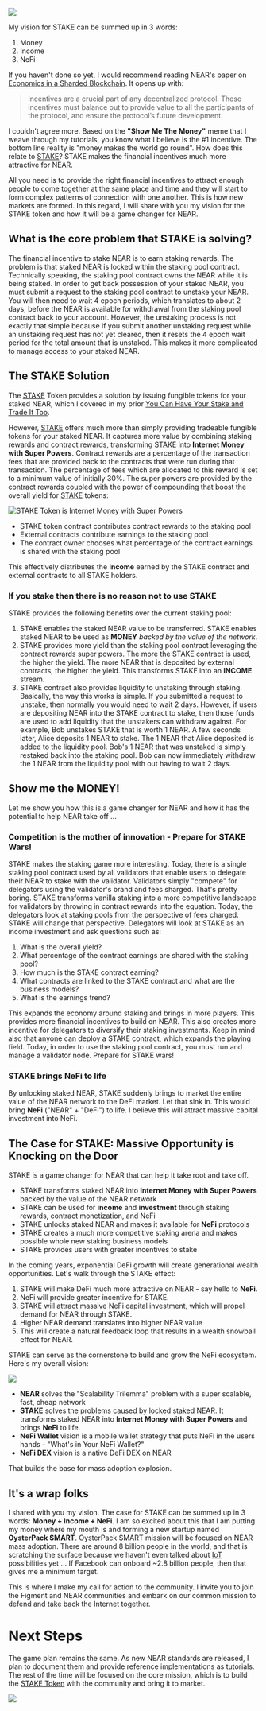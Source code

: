 ![](../https://github.com/figment-networks/datahub-learn/raw/master/assets/oysterpack-stake-in-the-ground.jpg)

My vision for STAKE can be summed up in 3 words:

1. Money
2. Income
3. NeFi

If you haven't done so yet, I would recommend reading NEAR's paper on [Economics in a Sharded Blockchain](https://near.org/papers/economics-in-sharded-blockchain/). It opens up with:

> Incentives are a crucial part of any decentralized protocol. These incentives must balance out to provide value to all the participants of the protocol, and ensure the protocol’s future development.

I couldn't agree more. Based on the **"Show Me The Money"** meme that I weave through my tutorials, you know what I believe is the \#1 incentive. The bottom line reality is "money makes the world go round". How does this relate to [STAKE](https://github.com/oysterpack/oysterpack-near-stake-token)? STAKE makes the financial incentives much more attractive for NEAR.

All you need is to provide the right financial incentives to attract enough people to come together at the same place and time and they will start to form complex patterns of connection with one another. This is how new markets are formed. In this regard, I will share with you my vision for the STAKE token and how it will be a game changer for NEAR.

## What is the core problem that STAKE is solving?

The financial incentive to stake NEAR is to earn staking rewards. The problem is that staked NEAR is locked within the staking pool contract. Technically speaking, the staking pool contract owns the NEAR while it is being staked. In order to get back possession of your staked NEAR, you must submit a request to the staking pool contract to unstake your NEAR. You will then need to wait 4 epoch periods, which translates to about 2 days, before the NEAR is available for withdrawal from the staking pool contract back to your account. However, the unstaking process is not exactly that simple because if you submit another unstaking request while an unstaking request has not yet cleared, then it resets the 4 epoch wait period for the total amount that is unstaked. This makes it more complicated to manage access to your staked NEAR.

## The STAKE Solution

The [STAKE](https://github.com/oysterpack/oysterpack-near-stake-token) Token provides a solution by issuing fungible tokens for your staked NEAR, which I covered in my prior [You Can Have Your Stake and Trade It Too](https://learn.figment.io/tutorials/3-stake-fungible-token).

However, [STAKE](https://github.com/oysterpack/oysterpack-near-stake-token) offers much more than simply providing tradeable fungible tokens for your staked NEAR. It captures more value by combining staking rewards and contract rewards, transforming [STAKE](https://github.com/oysterpack/oysterpack-near-stake-token) into **Internet Money with Super Powers**. Contract rewards are a percentage of the transaction fees that are provided back to the contracts that were run during that transaction. The percentage of fees which are allocated to this reward is set to a minimum value of initially 30%. The super powers are provided by the contract rewards coupled with the power of compounding that boost the overall yield for [STAKE](https://github.com/oysterpack/oysterpack-near-stake-token) tokens:

![STAKE Token is Internet Money with Super Powers](../https://github.com/figment-networks/datahub-learn/raw/master/assets/oysterpack-near-stake-token-overview-1-.png)

* STAKE token contract contributes contract rewards to the staking pool
* External contracts contribute earnings to the staking pool
* The contract owner chooses what percentage of the contract earnings is shared with the staking pool

This effectively distributes the **income** earned by the STAKE contract and external contracts to all STAKE holders.

### If you stake then there is no reason not to use STAKE

STAKE provides the following benefits over the current staking pool:

1. STAKE enables the staked NEAR value to be transferred. STAKE enables staked NEAR to be used as **MONEY** _backed by the value of the network_.
2. STAKE provides more yield than the staking pool contract leveraging the contract rewards super powers. The more the STAKE contract is used, the higher the yield. The more NEAR that is deposited by external contracts, the higher the yield. This transforms STAKE into an **INCOME** stream.
3. STAKE contract also provides liquidity to unstaking through staking. Basically, the way this works is simple. If you submitted a request to unstake, then normally you would need to wait 2 days. However, if users are depositing NEAR into the STAKE contract to stake, then those funds are used to add liquidity that the unstakers can withdraw against. For example, Bob unstakes STAKE that is worth 1 NEAR. A few seconds later, Alice deposits 1 NEAR to stake. The 1 NEAR that Alice deposited is added to the liquidity pool. Bob's 1 NEAR that was unstaked is simply restaked back into the staking pool. Bob can now immediately withdraw the 1 NEAR from the liquidity pool with out having to wait 2 days. 

## Show me the MONEY!

Let me show you how this is a game changer for NEAR and how it has the potential to help NEAR take off ...

### Competition is the mother of innovation - Prepare for STAKE Wars!

STAKE makes the staking game more interesting. Today, there is a single staking pool contract used by all validators that enable users to delegate their NEAR to stake with the validator. Validators simply "compete" for delegators using the validator's brand and fees sharged. That's pretty boring. STAKE transforms vanilla staking into a more competitive landscape for validators by throwing in contract rewards into the equation. Today, the delegators look at staking pools from the perspective of fees charged. STAKE will change that perspective. Delegators will look at STAKE as an income investment and ask questions such as:

1. What is the overall yield?
2. What percentage of the contract earnings are shared with the staking pool?
3. How much is the STAKE contract earning?
4. What contracts are linked to the STAKE contract and what are the business models?
5. What is the earnings trend?

This expands the economy around staking and brings in more players. This provides more financial incentives to build on NEAR. This also creates more incentive for delegators to diversify their staking investments. Keep in mind also that anyone can deploy a STAKE contract, which expands the playing field. Today, in order to use the staking pool contract, you must run and manage a validator node. Prepare for STAKE wars!

### STAKE brings NeFi to life

By unlocking staked NEAR, STAKE suddenly brings to market the entire value of the NEAR network to the DeFi market. Let that sink in. This would bring **NeFi** \("NEAR" + "DeFi"\) to life. I believe this will attract massive capital investment into NeFi.

## The Case for STAKE: Massive Opportunity is Knocking on the Door

STAKE is a game changer for NEAR that can help it take root and take off.

* STAKE transforms staked NEAR into **Internet Money with Super Powers** backed by the value of the NEAR network
* STAKE can be used for **income** and **investment** through staking rewards, contract monetization, and NeFi
* STAKE unlocks staked NEAR and makes it available for **NeFi** protocols
* STAKE creates a much more competitive staking arena and makes possible whole new staking business models
* STAKE provides users with greater incentives to stake

In the coming years, exponential DeFi growth will create generational wealth opportunities. Let's walk through the STAKE effect:

1. STAKE will make DeFi much more attractive on NEAR - say hello to **NeFi**. 
2. NeFi will provide greater incentive for STAKE. 
3. STAKE will attract massive NeFi capital investment, which will propel demand for NEAR through STAKE.
4. Higher NEAR demand translates into higher NEAR value
5. This will create a natural feedback loop that results in a wealth snowball effect for NEAR. 

STAKE can serve as the cornerstone to build and grow the NeFi ecosystem. Here's my overall vision:

![](../https://github.com/figment-networks/datahub-learn/raw/master/assets/oysterpack-stake-vision.png)

* **NEAR** solves the "Scalability Trilemma" problem with a super scalable, fast, cheap network
* **STAKE** solves the problems caused by locked staked NEAR. It transforms staked NEAR into **Internet Money with Super Powers** and brings **NeFi** to life.
* **NeFi Wallet** vision is a mobile wallet strategy that puts NeFi in the users hands - "What's in Your NeFi Wallet?"
* **NeFi DEX** vision is a native DeFi DEX on NEAR

That builds the base for mass adoption explosion.

## It's a wrap folks

I shared with you my vision. The case for STAKE can be summed up in 3 words: **Money + Income + NeFi**. I am so excited about this that I am putting my money where my mouth is and forming a new startup named **OysterPack SMART**. OysterPack SMART mission will be focused on NEAR mass adoption. There are around 8 billion people in the world, and that is scratching the surface because we haven't even talked about [IoT](https://en.wikipedia.org/wiki/Internet_of_things) possibilities yet ... If Facebook can onboard ~2.8 billion people, then that gives me a minimum target.

This is where I make my call for action to the community. I invite you to join the Figment and NEAR communities and embark on our common mission to defend and take back the Internet together.

# Next Steps

The game plan remains the same. As new NEAR standards are released, I plan to document them and provide reference implementations as tutorials. The rest of the time will be focused on the core mission, which is to build the [STAKE Token](https://github.com/oysterpack/oysterpack-near-stake-token) with the community and bring it to market.

![](../https://github.com/figment-networks/datahub-learn/raw/master/assets/oysterpack-team-holding-hands.jpeg)

